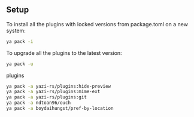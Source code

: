 ## Setup

To install all the plugins with locked versions from package.toml on a new system:

```bash
ya pack -i
```

To upgrade all the plugins to the latest version:

```bash
ya pack -u
```

plugins

```bash
ya pack -a yazi-rs/plugins:hide-preview
ya pack -a yazi-rs/plugins:mime-ext
ya pack -a yazi-rs/plugins:git
ya pack -a ndtoan96/ouch
ya pack -a boydaihungst/pref-by-location
```
